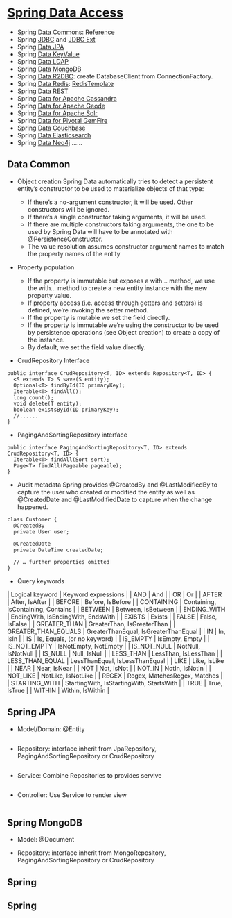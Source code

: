 # [Spring Data Access](https://spring.io/projects/spring-data)
- Spring [Data Commons](https://github.com/spring-projects/spring-data-commons): [Reference](https://docs.spring.io/spring-data/commons/docs/current/reference/html/)
- Spring [JDBC](https://spring.io/projects/spring-data-jdbc) and [JDBC Ext](https://spring.io/projects/spring-data-jdbc-ext)
- Spring [Data JPA](https://spring.io/projects/spring-data-jpa)
- Spring [Data KeyValue](https://github.com/spring-projects/spring-data-keyvalue)
- Spring [Data LDAP](https://spring.io/projects/spring-data-ldap)
- Spring [Data MongoDB](https://spring.io/projects/spring-data-mongodb)
- Spring [Data R2DBC](https://spring.io/projects/spring-data-r2dbc): create DatabaseClient from ConnectionFactory.
- Spring [Data Redis](https://spring.io/projects/spring-data-redis): [RedisTemplate](https://docs.spring.io/spring-data/data-redis/docs/current/reference/html/#redis:template)
- Spring [Data REST](https://spring.io/projects/spring-data-rest)
- Spring [Data for Apache Cassandra](https://spring.io/projects/spring-data-cassandra)
- Spring [Data for Apache Geode](https://spring.io/projects/spring-data-geode)
- Spring [Data for Apache Solr](https://spring.io/projects/spring-data-solr)
- Spring [Data for Pivotal GemFire](https://spring.io/projects/spring-data-gemfire)
- Spring [Data Couchbase](https://spring.io/projects/spring-data-couchbase)
- Spring [Data Elasticsearch](https://spring.io/projects/spring-data-elasticsearch) 
- Spring [Data Neo4j](https://spring.io/projects/spring-data-neo4j) 
......

## Data Common
- Object creation
Spring Data automatically tries to detect a persistent entity’s constructor to be used to materialize objects of that type:
    - If there’s a no-argument constructor, it will be used. Other constructors will be ignored.
    - If there’s a single constructor taking arguments, it will be used.
    - If there are multiple constructors taking arguments, the one to be used by Spring Data will have to be annotated with @PersistenceConstructor.
    - The value resolution assumes constructor argument names to match the property names of the entity
    
-  Property population    
    - If the property is immutable but exposes a with… method, we use the with… method to create a new entity instance with the new property value.
    - If property access (i.e. access through getters and setters) is defined, we’re invoking the setter method.
    - If the property is mutable we set the field directly.
    - If the property is immutable we’re using the constructor to be used by persistence operations (see Object creation) to create a copy of the instance.
    - By default, we set the field value directly.
    
- CrudRepository Interface
```
public interface CrudRepository<T, ID> extends Repository<T, ID> {
  <S extends T> S save(S entity);      
  Optional<T> findById(ID primaryKey); 
  Iterable<T> findAll();               
  long count();                        
  void delete(T entity);               
  boolean existsById(ID primaryKey);   
  //......
}
```

- PagingAndSortingRepository interface
```
public interface PagingAndSortingRepository<T, ID> extends CrudRepository<T, ID> {
  Iterable<T> findAll(Sort sort);
  Page<T> findAll(Pageable pageable);
}
```

- Audit metadata
Spring provides @CreatedBy and @LastModifiedBy to capture the user who created or modified the entity as well as @CreatedDate and @LastModifiedDate to capture when the change happened.
```
class Customer {
  @CreatedBy
  private User user;

  @CreatedDate
  private DateTime createdDate;

  // … further properties omitted
}
```
- Query keywords

| Logical keyword | Keyword expressions |
| AND   | And |
| OR    | Or   |
| AFTER |  After, IsAfter |
| BEFORE |  Before, IsBefore |
| CONTAINING |  Containing, IsContaining, Contains |
| BETWEEN |  Between, IsBetween |
| ENDING_WITH |  EndingWith, IsEndingWith, EndsWith |
| EXISTS |  Exists |
| FALSE |  False, IsFalse |
| GREATER_THAN |  GreaterThan, IsGreaterThan |
| GREATER_THAN_EQUALS |  GreaterThanEqual, IsGreaterThanEqual |
| IN |  In, IsIn |
| IS |  Is, Equals, (or no keyword) |
| IS_EMPTY |  IsEmpty, Empty |
| IS_NOT_EMPTY |  IsNotEmpty, NotEmpty |
| IS_NOT_NULL |  NotNull, IsNotNull |
| IS_NULL |  Null, IsNull |
| LESS_THAN |  LessThan, IsLessThan |
| LESS_THAN_EQUAL |  LessThanEqual, IsLessThanEqual |
| LIKE |  Like, IsLike |
| NEAR |  Near, IsNear |
| NOT |  Not, IsNot |
| NOT_IN |  NotIn, IsNotIn |
| NOT_LIKE |  NotLike, IsNotLike |
| REGEX |  Regex, MatchesRegex, Matches |
| STARTING_WITH |  StartingWith, IsStartingWith, StartsWith |
| TRUE |  True, IsTrue |
| WITHIN |  Within, IsWithin |


## Spring JPA
- Model/Domain: @Entity
```
```
- Repository: interface inherit from JpaRepository, PagingAndSortingRepository or CrudRepository 
```
```
- Service: Combine Repositories to provides servive
```
```
- Controller: Use Service to render view
```
```

## Spring MongoDB
- Model: @Document

- Repository: interface inherit from MongoRepository, PagingAndSortingRepository or CrudRepository 


## Spring 

## Spring 
